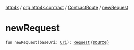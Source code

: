 [http4k](../../index.md) / [org.http4k.contract](../index.md) / [ContractRoute](index.md) / [newRequest](./new-request.md)

# newRequest

`fun newRequest(baseUri: `[`Uri`](../../org.http4k.core/-uri/index.md)`): `[`Request`](../../org.http4k.core/-request/index.md) [(source)](https://github.com/http4k/http4k/blob/master/http4k-contract/src/main/kotlin/org/http4k/contract/ContractRoute.kt#L29)